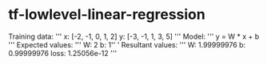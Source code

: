 # tf-lowlevel-linear-regression
Training data:
'''
x: [-2, -1, 0, 1, 2]
y: [-3, -1, 1, 3, 5]
'''
Model:
'''
y = W * x + b
'''
Expected values:
'''
W: 2
b: 1''
'
Resultant values:
'''
W: 1.99999976
b: 0.99999976
loss: 1.25056e-12
'''

